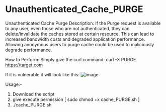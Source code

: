 # Unauthenticated_Cache_PURGE

Unauthenticated Cache Purge
Description: If the Purge request is available to any user, even those who are not authenticated, they can delete/invalidate the caches stored at certain resource. This can lead to increased bandwidth costs and degraded application performance. Allowing anonymous users to purge cache could be used to maliciously degrade performance.

How to Perform: Simply give the curl command: curl -X PURGE https://target.com

If it is vulnerable it will look like this:
![image](https://github.com/MATRIXDEVIL/Unauthenticated_Cache_PURGE/assets/92071491/690053a3-0ccc-4a72-817a-9c52225af330)





Usage:-
1. Download the script
2. give execute permission [ sudo chmod +x cache_PURGE.sh ]
3. ./cache_PURGE.sh <url>





